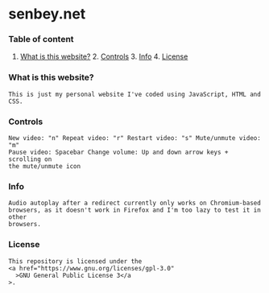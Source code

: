 <div>
  <h1>senbey.net</h1>

  <h3>Table of content</h3>

  1. <a href="#what-is-this-website">What is this website?</a> 2.
  <a href="#controls">Controls</a> 3. <a href="#info">Info</a> 4.
  <a href="#license">License</a>

  <div id="what-is-this-website">
    <h3>What is this website?</h3>

    This is just my personal website I've coded using JavaScript, HTML and CSS.
  </div>

  <div id="controls">
    <h3>Controls</h3>

    New video: "n" Repeat video: "r" Restart video: "s" Mute/unmute video: "m"
    Pause video: Spacebar Change volume: Up and down arrow keys + scrolling on
    the mute/unmute icon
  </div>

  <div id="info">
    <h3>Info</h3>

    Audio autoplay after a redirect currently only works on Chromium-based
    browsers, as it doesn't work in Firefox and I'm too lazy to test it in other
    browsers.
  </div>

  <div id="license">
    <h3>License</h3>

    This repository is licensed under the
    <a href="https://www.gnu.org/licenses/gpl-3.0"
      >GNU General Public License 3</a
    >.
  </div>
</div>

